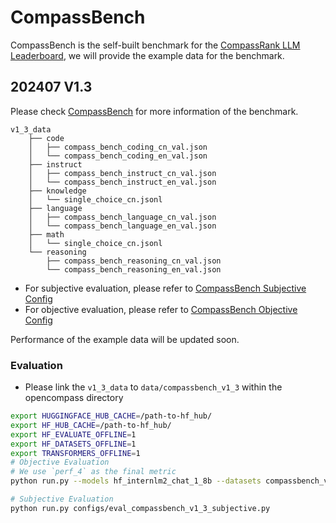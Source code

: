 # CompassBench

CompassBench is the self-built benchmark for the [CompassRank LLM Leaderboard](https://rank.opencompass.org.cn/leaderboard-llm/), we will provide the example data for the benchmark.

## 202407 V1.3

Please check [CompassBench](https://opencompass.readthedocs.io/zh-cn/latest/advanced_guides/compassbench_intro.html) for more information of the benchmark.


```
v1_3_data
    ├── code
    │   ├── compass_bench_coding_cn_val.json
    │   └── compass_bench_coding_en_val.json
    ├── instruct
    │   ├── compass_bench_instruct_cn_val.json
    │   └── compass_bench_instruct_en_val.json
    ├── knowledge
    │   └── single_choice_cn.jsonl
    ├── language
    │   ├── compass_bench_language_cn_val.json
    │   └── compass_bench_language_en_val.json
    ├── math
    │   └── single_choice_cn.jsonl
    └── reasoning
        ├── compass_bench_reasoning_cn_val.json
        └── compass_bench_reasoning_en_val.json
```

- For subjective evaluation, please refer to [CompassBench Subjective Config](https://github.com/open-compass/opencompass/blob/main/configs/eval_compassbench_v1_3_subjective.py)
- For objective evaluation, please refer to [CompassBench Objective Config](https://github.com/open-compass/opencompass/blob/main/configs/datasets/compassbench_v1_3/compassbench_v1_3_objective_gen_068af0.py)

Performance of the example data will be updated soon.

### Evaluation 

- Please link the `v1_3_data` to `data/compassbench_v1_3` within the opencompass directory


```bash
export HUGGINGFACE_HUB_CACHE=/path-to-hf_hub/
export HF_HUB_CACHE=/path-to-hf_hub/
export HF_EVALUATE_OFFLINE=1
export HF_DATASETS_OFFLINE=1
export TRANSFORMERS_OFFLINE=1
# Objective Evaluation
# We use `perf_4` as the final metric
python run.py --models hf_internlm2_chat_1_8b --datasets compassbench_v1_3_objective_gen

# Subjective Evaluation
python run.py configs/eval_compassbench_v1_3_subjective.py
```
